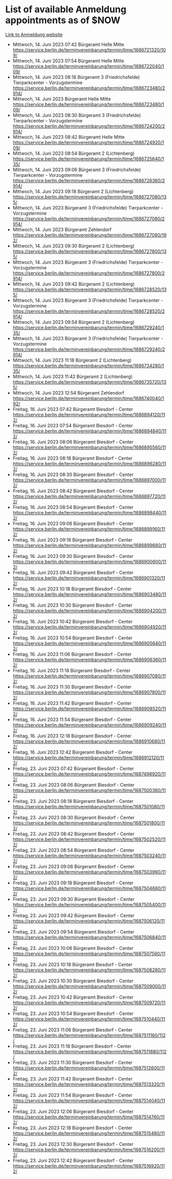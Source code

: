 # List of available Anmeldung appointments as of $NOW
[Link to Anmeldung website](https://service.berlin.de/terminvereinbarung/termin/tag.php?termin=1&anliegen[]=120686&dienstleisterlist=122210,122217,327316,122219,327312,122227,327314,122231,327346,122243,327348,122254,122252,329742,122260,329745,122262,329748,122271,327278,122273,327274,122277,327276,330436,122280,327294,122282,327290,122284,327292,122291,327270,122285,327266,122286,327264,122296,327268,150230,329760,122297,327286,122294,327284,122312,329763,122314,329775,122304,327330,122311,327334,122309,327332,317869,122281,327352,122279,329772,122283,122276,327324,122274,327326,122267,329766,122246,327318,122251,327320,122257,327322,122208,327298,122226,327300&herkunft=http%3A%2F%2Fservice.berlin.de%2Fdienstleistung%2F120686%2F)
- Mittwoch, 14. Juni 2023 07:42 Bürgeramt Helle Mitte https://service.berlin.de/terminvereinbarung/termin/time/1686721320/109/
- Mittwoch, 14. Juni 2023 07:54 Bürgeramt Helle Mitte https://service.berlin.de/terminvereinbarung/termin/time/1686722040/109/
- Mittwoch, 14. Juni 2023 08:18 Bürgeramt 3 (Friedrichsfelde) Tierparkcenter - Vorzugstermine https://service.berlin.de/terminvereinbarung/termin/time/1686723480/2914/
- Mittwoch, 14. Juni 2023  Bürgeramt Helle Mitte https://service.berlin.de/terminvereinbarung/termin/time/1686723480/109/
- Mittwoch, 14. Juni 2023 08:30 Bürgeramt 3 (Friedrichsfelde) Tierparkcenter - Vorzugstermine https://service.berlin.de/terminvereinbarung/termin/time/1686724200/2914/
- Mittwoch, 14. Juni 2023 08:42 Bürgeramt Helle Mitte https://service.berlin.de/terminvereinbarung/termin/time/1686724920/109/
- Mittwoch, 14. Juni 2023 08:54 Bürgeramt 2 (Lichtenberg) https://service.berlin.de/terminvereinbarung/termin/time/1686725640/135/
- Mittwoch, 14. Juni 2023 09:06 Bürgeramt 3 (Friedrichsfelde) Tierparkcenter - Vorzugstermine https://service.berlin.de/terminvereinbarung/termin/time/1686726360/2914/
- Mittwoch, 14. Juni 2023 09:18 Bürgeramt 2 (Lichtenberg) https://service.berlin.de/terminvereinbarung/termin/time/1686727080/135/
- Mittwoch, 14. Juni 2023  Bürgeramt 3 (Friedrichsfelde) Tierparkcenter - Vorzugstermine https://service.berlin.de/terminvereinbarung/termin/time/1686727080/2914/
- Mittwoch, 14. Juni 2023  Bürgeramt Zehlendorf https://service.berlin.de/terminvereinbarung/termin/time/1686727080/192/
- Mittwoch, 14. Juni 2023 09:30 Bürgeramt 2 (Lichtenberg) https://service.berlin.de/terminvereinbarung/termin/time/1686727800/135/
- Mittwoch, 14. Juni 2023  Bürgeramt 3 (Friedrichsfelde) Tierparkcenter - Vorzugstermine https://service.berlin.de/terminvereinbarung/termin/time/1686727800/2914/
- Mittwoch, 14. Juni 2023 09:42 Bürgeramt 2 (Lichtenberg) https://service.berlin.de/terminvereinbarung/termin/time/1686728520/135/
- Mittwoch, 14. Juni 2023  Bürgeramt 3 (Friedrichsfelde) Tierparkcenter - Vorzugstermine https://service.berlin.de/terminvereinbarung/termin/time/1686728520/2914/
- Mittwoch, 14. Juni 2023 09:54 Bürgeramt 2 (Lichtenberg) https://service.berlin.de/terminvereinbarung/termin/time/1686729240/135/
- Mittwoch, 14. Juni 2023  Bürgeramt 3 (Friedrichsfelde) Tierparkcenter - Vorzugstermine https://service.berlin.de/terminvereinbarung/termin/time/1686729240/2914/
- Mittwoch, 14. Juni 2023 11:18 Bürgeramt 2 (Lichtenberg) https://service.berlin.de/terminvereinbarung/termin/time/1686734280/135/
- Mittwoch, 14. Juni 2023 11:42 Bürgeramt 2 (Lichtenberg) https://service.berlin.de/terminvereinbarung/termin/time/1686735720/135/
- Mittwoch, 14. Juni 2023 12:54 Bürgeramt Zehlendorf https://service.berlin.de/terminvereinbarung/termin/time/1686740040/192/
- Freitag, 16. Juni 2023 07:42 Bürgeramt Biesdorf - Center https://service.berlin.de/terminvereinbarung/termin/time/1686894120/112/
- Freitag, 16. Juni 2023 07:54 Bürgeramt Biesdorf - Center https://service.berlin.de/terminvereinbarung/termin/time/1686894840/112/
- Freitag, 16. Juni 2023 08:06 Bürgeramt Biesdorf - Center https://service.berlin.de/terminvereinbarung/termin/time/1686895560/112/
- Freitag, 16. Juni 2023 08:18 Bürgeramt Biesdorf - Center https://service.berlin.de/terminvereinbarung/termin/time/1686896280/112/
- Freitag, 16. Juni 2023 08:30 Bürgeramt Biesdorf - Center https://service.berlin.de/terminvereinbarung/termin/time/1686897000/112/
- Freitag, 16. Juni 2023 08:42 Bürgeramt Biesdorf - Center https://service.berlin.de/terminvereinbarung/termin/time/1686897720/112/
- Freitag, 16. Juni 2023 08:54 Bürgeramt Biesdorf - Center https://service.berlin.de/terminvereinbarung/termin/time/1686898440/112/
- Freitag, 16. Juni 2023 09:06 Bürgeramt Biesdorf - Center https://service.berlin.de/terminvereinbarung/termin/time/1686899160/112/
- Freitag, 16. Juni 2023 09:18 Bürgeramt Biesdorf - Center https://service.berlin.de/terminvereinbarung/termin/time/1686899880/112/
- Freitag, 16. Juni 2023 09:30 Bürgeramt Biesdorf - Center https://service.berlin.de/terminvereinbarung/termin/time/1686900600/112/
- Freitag, 16. Juni 2023 09:42 Bürgeramt Biesdorf - Center https://service.berlin.de/terminvereinbarung/termin/time/1686901320/112/
- Freitag, 16. Juni 2023 10:18 Bürgeramt Biesdorf - Center https://service.berlin.de/terminvereinbarung/termin/time/1686903480/112/
- Freitag, 16. Juni 2023 10:30 Bürgeramt Biesdorf - Center https://service.berlin.de/terminvereinbarung/termin/time/1686904200/112/
- Freitag, 16. Juni 2023 10:42 Bürgeramt Biesdorf - Center https://service.berlin.de/terminvereinbarung/termin/time/1686904920/112/
- Freitag, 16. Juni 2023 10:54 Bürgeramt Biesdorf - Center https://service.berlin.de/terminvereinbarung/termin/time/1686905640/112/
- Freitag, 16. Juni 2023 11:06 Bürgeramt Biesdorf - Center https://service.berlin.de/terminvereinbarung/termin/time/1686906360/112/
- Freitag, 16. Juni 2023 11:18 Bürgeramt Biesdorf - Center https://service.berlin.de/terminvereinbarung/termin/time/1686907080/112/
- Freitag, 16. Juni 2023 11:30 Bürgeramt Biesdorf - Center https://service.berlin.de/terminvereinbarung/termin/time/1686907800/112/
- Freitag, 16. Juni 2023 11:42 Bürgeramt Biesdorf - Center https://service.berlin.de/terminvereinbarung/termin/time/1686908520/112/
- Freitag, 16. Juni 2023 11:54 Bürgeramt Biesdorf - Center https://service.berlin.de/terminvereinbarung/termin/time/1686909240/112/
- Freitag, 16. Juni 2023 12:18 Bürgeramt Biesdorf - Center https://service.berlin.de/terminvereinbarung/termin/time/1686910680/112/
- Freitag, 16. Juni 2023 12:42 Bürgeramt Biesdorf - Center https://service.berlin.de/terminvereinbarung/termin/time/1686912120/112/
- Freitag, 23. Juni 2023 07:42 Bürgeramt Biesdorf - Center https://service.berlin.de/terminvereinbarung/termin/time/1687498920/112/
- Freitag, 23. Juni 2023 08:06 Bürgeramt Biesdorf - Center https://service.berlin.de/terminvereinbarung/termin/time/1687500360/112/
- Freitag, 23. Juni 2023 08:18 Bürgeramt Biesdorf - Center https://service.berlin.de/terminvereinbarung/termin/time/1687501080/112/
- Freitag, 23. Juni 2023 08:30 Bürgeramt Biesdorf - Center https://service.berlin.de/terminvereinbarung/termin/time/1687501800/112/
- Freitag, 23. Juni 2023 08:42 Bürgeramt Biesdorf - Center https://service.berlin.de/terminvereinbarung/termin/time/1687502520/112/
- Freitag, 23. Juni 2023 08:54 Bürgeramt Biesdorf - Center https://service.berlin.de/terminvereinbarung/termin/time/1687503240/112/
- Freitag, 23. Juni 2023 09:06 Bürgeramt Biesdorf - Center https://service.berlin.de/terminvereinbarung/termin/time/1687503960/112/
- Freitag, 23. Juni 2023 09:18 Bürgeramt Biesdorf - Center https://service.berlin.de/terminvereinbarung/termin/time/1687504680/112/
- Freitag, 23. Juni 2023 09:30 Bürgeramt Biesdorf - Center https://service.berlin.de/terminvereinbarung/termin/time/1687505400/112/
- Freitag, 23. Juni 2023 09:42 Bürgeramt Biesdorf - Center https://service.berlin.de/terminvereinbarung/termin/time/1687506120/112/
- Freitag, 23. Juni 2023 09:54 Bürgeramt Biesdorf - Center https://service.berlin.de/terminvereinbarung/termin/time/1687506840/112/
- Freitag, 23. Juni 2023 10:06 Bürgeramt Biesdorf - Center https://service.berlin.de/terminvereinbarung/termin/time/1687507560/112/
- Freitag, 23. Juni 2023 10:18 Bürgeramt Biesdorf - Center https://service.berlin.de/terminvereinbarung/termin/time/1687508280/112/
- Freitag, 23. Juni 2023 10:30 Bürgeramt Biesdorf - Center https://service.berlin.de/terminvereinbarung/termin/time/1687509000/112/
- Freitag, 23. Juni 2023 10:42 Bürgeramt Biesdorf - Center https://service.berlin.de/terminvereinbarung/termin/time/1687509720/112/
- Freitag, 23. Juni 2023 10:54 Bürgeramt Biesdorf - Center https://service.berlin.de/terminvereinbarung/termin/time/1687510440/112/
- Freitag, 23. Juni 2023 11:06 Bürgeramt Biesdorf - Center https://service.berlin.de/terminvereinbarung/termin/time/1687511160/112/
- Freitag, 23. Juni 2023 11:18 Bürgeramt Biesdorf - Center https://service.berlin.de/terminvereinbarung/termin/time/1687511880/112/
- Freitag, 23. Juni 2023 11:30 Bürgeramt Biesdorf - Center https://service.berlin.de/terminvereinbarung/termin/time/1687512600/112/
- Freitag, 23. Juni 2023 11:42 Bürgeramt Biesdorf - Center https://service.berlin.de/terminvereinbarung/termin/time/1687513320/112/
- Freitag, 23. Juni 2023 11:54 Bürgeramt Biesdorf - Center https://service.berlin.de/terminvereinbarung/termin/time/1687514040/112/
- Freitag, 23. Juni 2023 12:06 Bürgeramt Biesdorf - Center https://service.berlin.de/terminvereinbarung/termin/time/1687514760/112/
- Freitag, 23. Juni 2023 12:18 Bürgeramt Biesdorf - Center https://service.berlin.de/terminvereinbarung/termin/time/1687515480/112/
- Freitag, 23. Juni 2023 12:30 Bürgeramt Biesdorf - Center https://service.berlin.de/terminvereinbarung/termin/time/1687516200/112/
- Freitag, 23. Juni 2023 12:42 Bürgeramt Biesdorf - Center https://service.berlin.de/terminvereinbarung/termin/time/1687516920/112/
